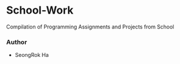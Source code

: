 # School-Work
Compilation of Programming Assignments and Projects from School

### Author
- SeongRok Ha

